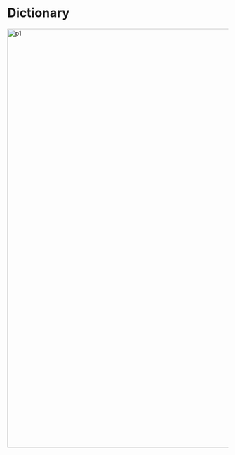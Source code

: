 # Dictionary 
<img width="953" alt="p1" src="https://github.com/user-attachments/assets/8fb19b33-3408-48d8-8c34-b520edd43381">
